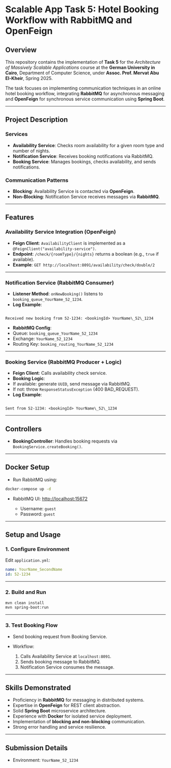 # Scalable App Task 5: Hotel Booking Workflow with RabbitMQ and OpenFeign

## Overview

This repository contains the implementation of **Task 5** for the *Architecture of Massively Scalable Applications* course at the **German University in Cairo**, Department of Computer Science, under **Assoc. Prof. Mervat Abu El-Kheir**, Spring 2025.

The task focuses on implementing communication techniques in an online hotel booking workflow, integrating **RabbitMQ** for asynchronous messaging and **OpenFeign** for synchronous service communication using **Spring Boot**.

---

## Project Description

### Services

- **Availability Service**: Checks room availability for a given room type and number of nights.
- **Notification Service**: Receives booking notifications via RabbitMQ.
- **Booking Service**: Manages bookings, checks availability, and sends notifications.

### Communication Patterns

- **Blocking**: Availability Service is contacted via **OpenFeign**.
- **Non-Blocking**: Notification Service receives messages via **RabbitMQ**.

---

## Features

### Availability Service Integration (OpenFeign)

- **Feign Client**: `AvailabilityClient` is implemented as a `@FeignClient("availability-service")`.
- **Endpoint**: `/check/{roomType}/{nights}` returns a boolean (e.g., `true` if available).
- **Example**: `GET http://localhost:8091/availability/check/double/2`

---

### Notification Service (RabbitMQ Consumer)

- **Listener Method**: `onNewBooking()` listens to `booking_queue_YourName_52_1234`.
- **Log Example**:
```

Received new booking from 52-1234: <bookingId> YourName\_52\_1234

```

- **RabbitMQ Config**:
- Queue: `booking_queue_YourName_52_1234`
- Exchange: `YourName_52_1234`
- Routing Key: `booking_routing_YourName_52_1234`

---

### Booking Service (RabbitMQ Producer + Logic)

- **Feign Client**: Calls availability check service.
- **Booking Logic**:
- If available: generate `UUID`, send message via RabbitMQ.
- If not: throw `ResponseStatusException` (400 BAD_REQUEST).
- **Log Example**:
```

Sent from 52-1234: <bookingId> YourName\_52\_1234

````

---

## Controllers

- **BookingController**: Handles booking requests via `BookingService.createBooking()`.

---

## Docker Setup

- Run RabbitMQ using:
```bash
docker-compose up -d
````

* RabbitMQ UI: [http://localhost:15672](http://localhost:15672)

  * Username: `guest`
  * Password: `guest`

---

## Setup and Usage

### 1. Configure Environment

Edit `application.yml`:

```yaml
name: YourName_SecondName
id: 52-1234
```

---

### 2. Build and Run

```bash
mvn clean install
mvn spring-boot:run
```

---

### 3. Test Booking Flow

* Send booking request from Booking Service.
* Workflow:

  1. Calls Availability Service at `localhost:8091`.
  2. Sends booking message to RabbitMQ.
  3. Notification Service consumes the message.

---

## Skills Demonstrated

* Proficiency in **RabbitMQ** for messaging in distributed systems.
* Expertise in **OpenFeign** for REST client abstraction.
* Solid **Spring Boot** microservice architecture.
* Experience with **Docker** for isolated service deployment.
* Implementation of **blocking and non-blocking** communication.
* Strong error handling and service resilience.

---

## Submission Details

* Environment: `YourName_52_1234`
